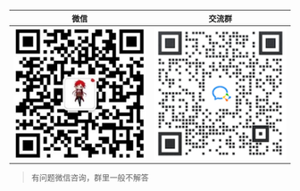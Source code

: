 | 微信                  | 交流群                   |
| --------------------- | ------------------------ |
| ![](../static/wx.png) | ![](../static/group.png) |


> 有问题微信咨询，群里一般不解答